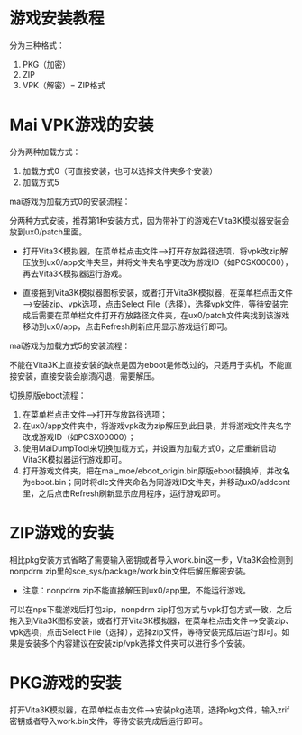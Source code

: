 # 游戏安装教程
分为三种格式：
1. PKG（加密）
2. ZIP
3. VPK（解密）= ZIP格式

# Mai VPK游戏的安装
分为两种加载方式：
1. 加载方式0（可直接安装，也可以选择文件夹多个安装）
2. 加载方式5

mai游戏为加载方式0的安装流程：

分两种方式安装，推荐第1种安装方式，因为带补丁的游戏在Vita3K模拟器安装会放到ux0/patch里面。
- 打开Vita3K模拟器，在菜单栏点击文件—>打开存放路径选项，将vpk改zip解压放到ux0/app文件夹里，并将文件夹名字更改为游戏ID（如PCSX00000），再去Vita3K模拟器运行游戏。

- 直接拖到Vita3K模拟器图标安装，或者打开Vita3K模拟器，在菜单栏点击文件—>安装zip、vpk选项，点击Select File（选择），选择vpk文件，等待安装完成后需要在菜单栏文件打开存放路径文件夹，在ux0/patch文件夹找到该游戏移动到ux0/app，点击Refresh刷新应用显示游戏运行即可。

mai游戏为加载方式5的安装流程：

不能在Vita3K上直接安装的缺点是因为eboot是修改过的，只适用于实机，不能直接安装，直接安装会崩溃闪退，需要解压。

切换原版eboot流程：
1. 在菜单栏点击文件—>打开存放路径选项；
2. 在ux0/app文件夹中，将游戏vpk改为zip解压到此目录，并将游戏文件夹名字改成游戏ID（如PCSX00000）；
3. 使用MaiDumpTool来切换加载方式，并设置为加载方式0，之后重新启动Vita3K模拟器运行游戏即可。
4. 打开游戏文件夹，把在mai_moe/eboot_origin.bin原版eboot替换掉，并改名为eboot.bin；同时将dlc文件夹命名为同游戏ID文件夹，并移动ux0/addcont里，之后点击Refresh刷新显示应用程序，运行游戏即可。

# ZIP游戏的安装
相比pkg安装方式省略了需要输入密钥或者导入work.bin这一步，Vita3K会检测到nonpdrm zip里的sce_sys/package/work.bin文件后解压解密安装。
- 注意：nonpdrm zip不能直接解压到ux0/app里，不能运行游戏。

可以在nps下载游戏后打包zip，nonpdrm zip打包方式与vpk打包方式一致，之后拖入到Vita3K图标安装，或者打开Vita3K模拟器，在菜单栏点击文件—>安装zip、vpk选项，点击Select File（选择），选择zip文件，等待安装完成后运行即可。如果是安装多个内容建议在安装zip/vpk选择文件夹可以进行多个安装。

# PKG游戏的安装
打开Vita3K模拟器，在菜单栏点击文件—>安装pkg选项，选择pkg文件，输入zrif密钥或者导入work.bin文件，等待安装完成后运行即可。
